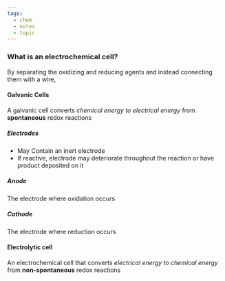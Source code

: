 ```yaml
---
tags:
  - chem
  - notes
  - topic
---
```

### What is an electrochemical cell?
By separating the oxidizing and reducing agents and instead connecting them with a wire, 
#### Galvanic Cells
A galvanic cell converts *chemical energy to electrical energy* from **spontaneous** redox reactions

##### Electrodes
- May Contain an inert electrode
- If reactive, electrode may deteriorate throughout the reaction or have product deposited on it 
##### Anode
The electrode where oxidation occurs
##### Cathode
The electrode where reduction occurs 

#### Electrolytic cell
An electrochemical cell that converts *electrical energy to chemical energy* from **non-spontaneous** redox reactions

